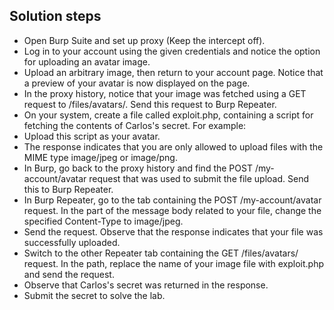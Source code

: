 ## Solution steps

- Open Burp Suite and set up proxy (Keep the intercept off).
- Log in to your account using the given credentials and notice the option for uploading an avatar image.
- Upload an arbitrary image, then return to your account page. Notice that a preview of your avatar is now displayed on the page.
- In the proxy history, notice that your image was fetched using a GET request to /files/avatars/. Send this request to Burp Repeater.
- On your system, create a file called exploit.php, containing a script for fetching the contents of Carlos's secret. For example:<?php echo file_get_contents('/home/carlos/secret');?>
- Upload this script as your avatar.
- The response indicates that you are only allowed to upload files with the MIME type image/jpeg or image/png.
- In Burp, go back to the proxy history and find the POST /my-account/avatar request that was used to submit the file upload. Send this to Burp Repeater.
- In Burp Repeater, go to the tab containing the POST /my-account/avatar request. In the part of the message body related to your file, change the specified Content-Type to image/jpeg.
- Send the request. Observe that the response indicates that your file was successfully uploaded.
- Switch to the other Repeater tab containing the GET /files/avatars/<YOUR-IMAGE> request. In the path, replace the name of your image file with exploit.php and send the request.
- Observe that Carlos's secret was returned in the response.
- Submit the secret to solve the lab.
